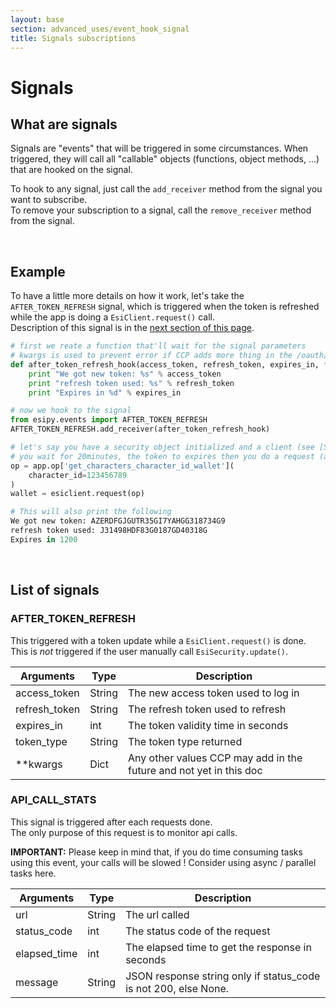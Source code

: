 ```yaml
---
layout: base
section: advanced_uses/event_hook_signal
title: Signals subscriptions 
---
```

# Signals

## What are signals

Signals are "events" that will be triggered in some circumstances. When triggered, they will call all "callable" objects (functions, object methods, ...) that are hooked on the signal.

To hook to any signal, just call the `add_receiver` method from the signal you want to subscribe.<br>
To remove your subscription to a signal, call the `remove_receiver` method from the signal.

&nbsp;

## Example

To have a little more details on how it work, let's take the `AFTER_TOKEN_REFRESH` signal, which is triggered when the token is refreshed while the app is doing a `EsiClient.request()` call.<br>
Description of this signal is in the [next section of this page](#AFTER_TOKEN_REFRESH).

```python
# first we reate a function that'll wait for the signal parameters
# kwargs is used to prevent error if CCP adds more thing in the /oauth/token response
def after_token_refresh_hook(access_token, refresh_token, expires_in, **kwargs):
	print "We got new token: %s" % access_token
	print "refresh token used: %s" % refresh_token
	print "Expires in %d" % expires_in

# now we hook to the signal
from esipy.events import AFTER_TOKEN_REFRESH
AFTER_TOKEN_REFRESH.add_receiver(after_token_refresh_hook)

# let's say you have a security object initialized and a client (see [SSO Authentification])
# you wait for 20minutes, the token to expires then you do a request (any with authentification required)
op = app.op['get_characters_character_id_wallet'](
    character_id=123456789
)
wallet = esiclient.request(op)

# This will also print the following
We got new token: AZERDFGJGUTR35GI7YAHGG318734G9
refresh token used: J31498HDF83G0187GD40318G
Expires in 1200
```

&nbsp;

## List of signals

### __AFTER_TOKEN_REFRESH__

This triggered with a token update while a `EsiClient.request()` is done. This is *not* triggered if the user manually call `EsiSecurity.update()`.

Arguments | Type | Description
--- | --- | ---
access_token | String | The new access token used to log in
refresh_token | String | The refresh token used to refresh
expires_in | int | The token validity time in seconds
token_type | String | The token type returned
**kwargs | Dict | Any other values CCP may add in the future and not yet in this doc

### __API_CALL_STATS__

This signal is triggered after each requests done. <br>
The only purpose of this request is to monitor api calls.

__IMPORTANT:__ Please keep in mind that, if you do time consuming tasks using this event, your calls will be slowed ! Consider using async / parallel tasks here.

Arguments | Type | Description
--- | --- | ---
url | String | The url called
status_code | int | The status code of the request
elapsed_time | int | The elapsed time to get the response in seconds
message | String | JSON response string only if status_code is not 200, else None.

&nbsp;
